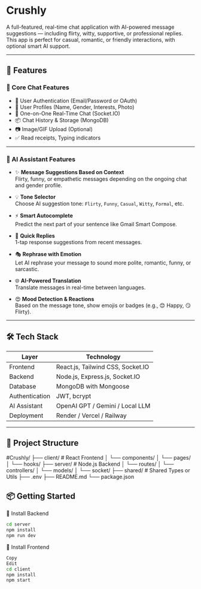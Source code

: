 # Crushly
A full-featured, real-time chat application with AI-powered message suggestions — including flirty, witty, supportive, or professional replies. This app is perfect for casual, romantic, or friendly interactions, with optional smart AI support.

---

## 🚀 Features

### 🔧 Core Chat Features
- 🔐 User Authentication (Email/Password or OAuth)
- 👥 User Profiles (Name, Gender, Interests, Photo)
- 💬 One-on-One Real-Time Chat (Socket.IO)
- 📦 Chat History & Storage (MongoDB)
- 📷 Image/GIF Upload (Optional)
- ✅ Read receipts, Typing indicators

---

### 🤖 AI Assistant Features
- ✨ **Message Suggestions Based on Context**  
  Flirty, funny, or empathetic messages depending on the ongoing chat and gender profile.
  
- 💡 **Tone Selector**  
  Choose AI suggestion tone: `Flirty`, `Funny`, `Casual`, `Witty`, `Formal`, etc.

- ⚡ **Smart Autocomplete**  
  Predict the next part of your sentence like Gmail Smart Compose.

- 📣 **Quick Replies**  
  1-tap response suggestions from recent messages.

- 🎭 **Rephrase with Emotion**  
  Let AI rephrase your message to sound more polite, romantic, funny, or sarcastic.

- 🌐 **AI-Powered Translation**  
  Translate messages in real-time between languages.

- 😍 **Mood Detection & Reactions**  
  Based on the message tone, show emojis or badges (e.g., 😊 Happy, 😏 Flirty).

---

## 🛠️ Tech Stack

| Layer        | Technology                        |
|--------------|-----------------------------------|
| Frontend     | React.js, Tailwind CSS, Socket.IO |
| Backend      | Node.js, Express.js, Socket.IO    |
| Database     | MongoDB with Mongoose             |
| Authentication | JWT, bcrypt                     |
| AI Assistant | OpenAI GPT / Gemini / Local LLM   |
| Deployment   | Render / Vercel / Railway         |

---

## 📁 Project Structure

#Crushly/
├── client/ # React Frontend
│ └── components/
│ └── pages/
│ └── hooks/
├── server/ # Node.js Backend
│ └── routes/
│ └── controllers/
│ └── models/
│ └── socket/
├── shared/ # Shared Types or Utils
├── .env
├── README.md
└── package.json

## 📦 Getting Started

🔧 Install Backend
```bash
cd server
npm install
npm run dev
```
🔧 Install Frontend
```bash
Copy
Edit
cd client
npm install
npm start
```


